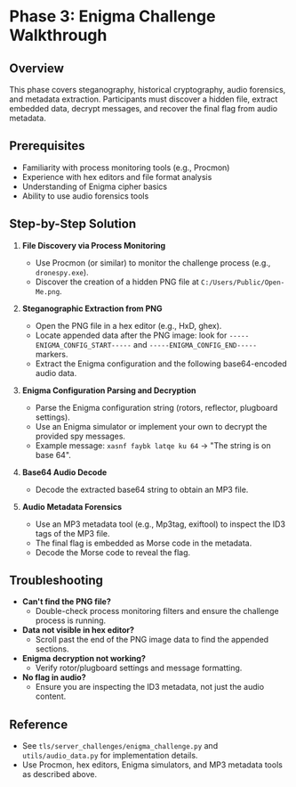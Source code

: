 # Phase 3: Enigma Challenge Walkthrough

## Overview

This phase covers steganography, historical cryptography, audio forensics, and metadata extraction. Participants must discover a hidden file, extract embedded data, decrypt messages, and recover the final flag from audio metadata.

## Prerequisites
- Familiarity with process monitoring tools (e.g., Procmon)
- Experience with hex editors and file format analysis
- Understanding of Enigma cipher basics
- Ability to use audio forensics tools

## Step-by-Step Solution

1. **File Discovery via Process Monitoring**
   - Use Procmon (or similar) to monitor the challenge process (e.g., `dronespy.exe`).
   - Discover the creation of a hidden PNG file at `C:/Users/Public/Open-Me.png`.

2. **Steganographic Extraction from PNG**
   - Open the PNG file in a hex editor (e.g., HxD, ghex).
   - Locate appended data after the PNG image: look for `-----ENIGMA_CONFIG_START-----` and `-----ENIGMA_CONFIG_END-----` markers.
   - Extract the Enigma configuration and the following base64-encoded audio data.

3. **Enigma Configuration Parsing and Decryption**
   - Parse the Enigma configuration string (rotors, reflector, plugboard settings).
   - Use an Enigma simulator or implement your own to decrypt the provided spy messages.
   - Example message: `xasnf faybk latqe ku 64` → "The string is on base 64".

4. **Base64 Audio Decode**
   - Decode the extracted base64 string to obtain an MP3 file.

5. **Audio Metadata Forensics**
   - Use an MP3 metadata tool (e.g., Mp3tag, exiftool) to inspect the ID3 tags of the MP3 file.
   - The final flag is embedded as Morse code in the metadata.
   - Decode the Morse code to reveal the flag.

## Troubleshooting
- **Can't find the PNG file?**
  - Double-check process monitoring filters and ensure the challenge process is running.
- **Data not visible in hex editor?**
  - Scroll past the end of the PNG image data to find the appended sections.
- **Enigma decryption not working?**
  - Verify rotor/plugboard settings and message formatting.
- **No flag in audio?**
  - Ensure you are inspecting the ID3 metadata, not just the audio content.

## Reference
- See `tls/server_challenges/enigma_challenge.py` and `utils/audio_data.py` for implementation details.
- Use Procmon, hex editors, Enigma simulators, and MP3 metadata tools as described above.

